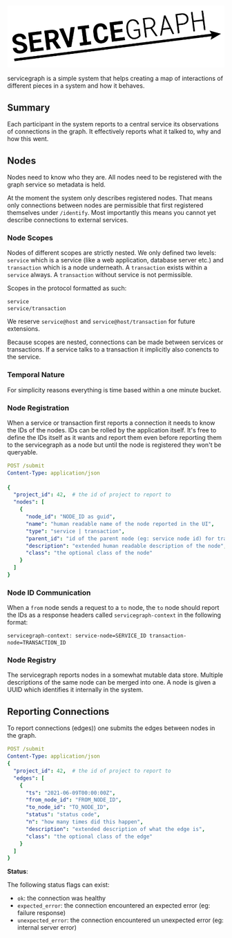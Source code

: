 <p align="center">
  <img src="https://github.com/getsentry/hackweek-servicegraph/blob/main/artwork/logo.png?raw=true" alt="servicegraph" width="700">
</p>


servicegraph is a simple system that helps creating a map of interactions of different
pieces in a system and how it behaves.

## Summary

Each participant in the system reports to a central service its observations of
connections in the graph. It effectively reports what it talked to, why and how
this went.

## Nodes

Nodes need to know who they are. All nodes need to be registered with the graph
service so metadata is held.

At the moment the system only describes registered nodes. That means only
connections between nodes are permissible that first registered themselves
under `/identify`. Most importantly this means you cannot yet describe
connections to external services.

### Node Scopes

Nodes of different scopes are strictly nested. We only defined two levels:
`service` which is a service (like a web application, database server etc.)
and `transaction` which is a node underneath. A `transaction` exists within
a `service` always. A `transaction` without service is not permissible.

Scopes in the protocol formatted as such:

```
service
service/transaction
```

We reserve `service@host` and `service@host/transaction` for future extensions.

Because scopes are nested, connections can be made between services or
transactions. If a service talks to a transaction it implicitly also conencts
to the service.

### Temporal Nature

For simplicity reasons everything is time based within a one minute bucket.

### Node Registration

When a service or transaction first reports a connection it needs to know the IDs
of the nodes. IDs can be rolled by the application itself. It's free to define the
IDs itself as it wants and report them even before reporting them to the servicegraph
as a node but until the node is registered they won't be queryable.

```yaml
POST /submit
Content-Type: application/json

{
  "project_id": 42,  # the id of project to report to
  "nodes": [
    {
      "node_id": "NODE_ID as guid",
      "name": "human readable name of the node reported in the UI",
      "type": "service | transaction",
      "parent_id": "id of the parent node (eg: service node id) for transactions",
      "description": "extended human readable description of the node",
      "class": "the optional class of the node"
    }
  ]
}
```

### Node ID Communication

When a `from` node sends a request to a `to` node, the `to` node should report the
IDs as a response headers called `servicegraph-context` in the following format:

```
servicegraph-context: service-node=SERVICE_ID transaction-node=TRANSACTION_ID
```

### Node Registry

The servicegraph reports nodes in a somewhat mutable data store. Multiple
descriptions of the same node can be merged into one. A node is given a UUID
which identifies it internally in the system.

## Reporting Connections

To report connections (edges)) one submits the edges between nodes in the graph.

```yaml
POST /submit
Content-Type: application/json
{
  "project_id": 42,  # the id of project to report to
  "edges": [
    {
      "ts": "2021-06-09T00:00:00Z",
      "from_node_id": "FROM_NODE_ID",
      "to_node_id": "TO_NODE_ID",
      "status": "status code",
      "n": "how many times did this happen",
      "description": "extended description of what the edge is",
      "class": "the optional class of the edge"
    }
  ]
}
```

**Status**:

The following status flags can exist:

- `ok`: the connection was healthy
- `expected_error`: the connection encountered an expected error (eg: failure response)
- `unexpected_error`: the connection encountered un unexpected error (eg: internal server error)
